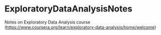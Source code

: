 # ExploratoryDataAnalysisNotes
Notes on Exploratory Data Analysis course (https://www.coursera.org/learn/exploratory-data-analysis/home/welcome) 
